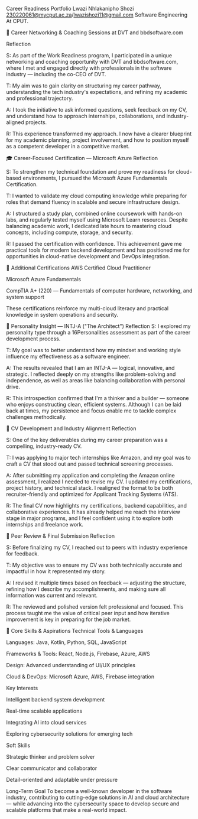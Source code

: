 Career Readiness Portfolio
Lwazi Nhlakanipho Shozi 230220061@mycput.ac.za/lwazishozi11@gmail.com
Software Engineering At CPUT.

🧭 Career Networking & Coaching Sessions at DVT and bbdsoftware.com


Reflection


S: As part of the Work Readiness program, I participated in a unique networking and coaching opportunity with DVT and bbdsoftware.com, where I met and engaged directly with professionals in the software industry — including the co-CEO of DVT.


T: My aim was to gain clarity on structuring my career pathway, understanding the tech industry's expectations, and refining my academic and professional trajectory.


A: I took the initiative to ask informed questions, seek feedback on my CV, and understand how to approach internships, collaborations, and industry-aligned projects.


R: This experience transformed my approach. I now have a clearer blueprint for my academic planning, project involvement, and how to position myself as a competent developer in a competitive market.



🎓 Career-Focused Certification — Microsoft Azure
Reflection


S: To strengthen my technical foundation and prove my readiness for cloud-based environments, I pursued the Microsoft Azure Fundamentals Certification.


T: I wanted to validate my cloud computing knowledge while preparing for roles that demand fluency in scalable and secure infrastructure design.


A: I structured a study plan, combined online coursework with hands-on labs, and regularly tested myself using Microsoft Learn resources. Despite balancing academic work, I dedicated late hours to mastering cloud concepts, including compute, storage, and security.


R: I passed the certification with confidence. This achievement gave me practical tools for modern backend development and has positioned me for opportunities in cloud-native development and DevOps integration.



📜 Additional Certifications
AWS Certified Cloud Practitioner

Microsoft Azure Fundamentals

CompTIA A+ (220) — Fundamentals of computer hardware, networking, and system support

These certifications reinforce my multi-cloud literacy and practical knowledge in system operations and security.

🧠 Personality Insight — INTJ-A ("The Architect")
Reflection
S: I explored my personality type through a 16Personalities assessment as part of the career development process.


T: My goal was to better understand how my mindset and working style influence my effectiveness as a software engineer.


A: The results revealed that I am an INTJ-A — logical, innovative, and strategic. I reflected deeply on my strengths like problem-solving and independence, as well as areas like balancing collaboration with personal drive.


R: This introspection confirmed that I'm a thinker and a builder — someone who enjoys constructing clean, efficient systems. Although I can be laid back at times, my persistence and focus enable me to tackle complex challenges methodically.



📝 CV Development and Industry Alignment
Reflection


S: One of the key deliverables during my career preparation was a compelling, industry-ready CV.


T: I was applying to major tech internships like Amazon, and my goal was to craft a CV that stood out and passed technical screening processes.


A: After submitting my application and completing the Amazon online assessment, I realized I needed to revise my CV. I updated my certifications, project history, and technical stack. I realigned the format to be both recruiter-friendly and optimized for Applicant Tracking Systems (ATS).


R: The final CV now highlights my certifications, backend capabilities, and collaborative experiences. It has already helped me reach the interview stage in major programs, and I feel confident using it to explore both internships and freelance work.



💬 Peer Review & Final Submission
Reflection


S: Before finalizing my CV, I reached out to peers with industry experience for feedback.


T: My objective was to ensure my CV was both technically accurate and impactful in how it represented my story.


A: I revised it multiple times based on feedback — adjusting the structure, refining how I describe my accomplishments, and making sure all information was current and relevant.


R: The reviewed and polished version felt professional and focused. This process taught me the value of critical peer input and how iterative improvement is key in preparing for the job market.



🔧 Core Skills & Aspirations
Technical Tools & Languages

Languages: Java, Kotlin, Python, SQL, JavaScript

Frameworks & Tools: React, Node.js, Firebase, Azure, AWS

Design: Advanced understanding of UI/UX principles

Cloud & DevOps: Microsoft Azure, AWS, Firebase integration

Key Interests

Intelligent backend system development

Real-time scalable applications

Integrating AI into cloud services

Exploring cybersecurity solutions for emerging tech

Soft Skills

Strategic thinker and problem solver

Clear communicator and collaborator

Detail-oriented and adaptable under pressure

Long-Term Goal
To become a well-known developer in the software industry, contributing to cutting-edge solutions in AI and cloud architecture — while advancing into the cybersecurity space to develop secure and scalable platforms that make a real-world impact.

